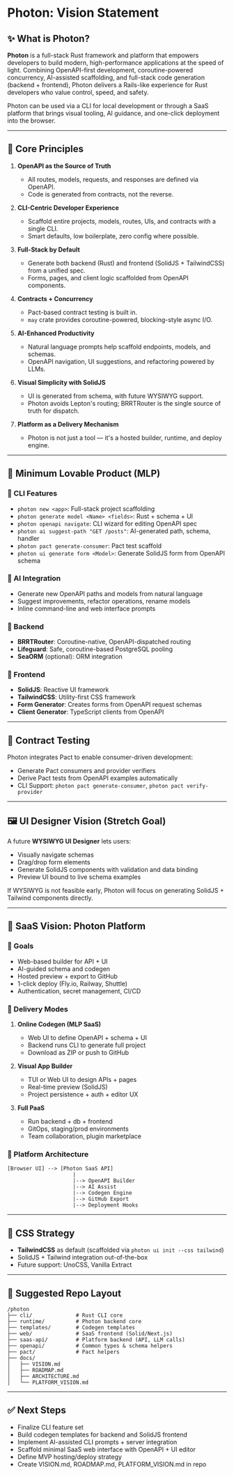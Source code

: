 # Photon: Vision Statement

## ✨ What is Photon?

**Photon** is a full-stack Rust framework and platform that empowers developers to build modern, high-performance applications at the speed of light. Combining OpenAPI-first development, coroutine-powered concurrency, AI-assisted scaffolding, and full-stack code generation (backend + frontend), Photon delivers a Rails-like experience for Rust developers who value control, speed, and safety.

Photon can be used via a CLI for local development or through a SaaS platform that brings visual tooling, AI guidance, and one-click deployment into the browser.

---

## 🔑 Core Principles

1. **OpenAPI as the Source of Truth**
    - All routes, models, requests, and responses are defined via OpenAPI.
    - Code is generated from contracts, not the reverse.

2. **CLI-Centric Developer Experience**
    - Scaffold entire projects, models, routes, UIs, and contracts with a single CLI.
    - Smart defaults, low boilerplate, zero config where possible.

3. **Full-Stack by Default**
    - Generate both backend (Rust) and frontend (SolidJS + TailwindCSS) from a unified spec.
    - Forms, pages, and client logic scaffolded from OpenAPI components.

4. **Contracts + Concurrency**
    - Pact-based contract testing is built in.
    - `may` crate provides coroutine-powered, blocking-style async I/O.

5. **AI-Enhanced Productivity**
    - Natural language prompts help scaffold endpoints, models, and schemas.
    - OpenAPI navigation, UI suggestions, and refactoring powered by LLMs.

6. **Visual Simplicity with SolidJS**
    - UI is generated from schema, with future WYSIWYG support.
    - Photon avoids Lepton's routing; BRRTRouter is the single source of truth for dispatch.

7. **Platform as a Delivery Mechanism**
    - Photon is not just a tool — it's a hosted builder, runtime, and deploy engine.

---

## 🎯 Minimum Lovable Product (MLP)

### 🚀 CLI Features

- `photon new <app>`: Full-stack project scaffolding
- `photon generate model <Name> <fields>`: Rust + schema + UI
- `photon openapi navigate`: CLI wizard for editing OpenAPI spec
- `photon ai suggest-path "GET /posts"`: AI-generated path, schema, handler
- `photon pact generate-consumer`: Pact test scaffold
- `photon ui generate form <Model>`: Generate SolidJS form from OpenAPI schema

### 🧠 AI Integration

- Generate new OpenAPI paths and models from natural language
- Suggest improvements, refactor operations, rename models
- Inline command-line and web interface prompts

### 🧰 Backend

- **BRRTRouter**: Coroutine-native, OpenAPI-dispatched routing
- **Lifeguard**: Safe, coroutine-based PostgreSQL pooling
- **SeaORM** (optional): ORM integration

### 🎨 Frontend

- **SolidJS**: Reactive UI framework
- **TailwindCSS**: Utility-first CSS framework
- **Form Generator**: Creates forms from OpenAPI request schemas
- **Client Generator**: TypeScript clients from OpenAPI

---

## 🧪 Contract Testing

Photon integrates Pact to enable consumer-driven development:
- Generate Pact consumers and provider verifiers
- Derive Pact tests from OpenAPI examples automatically
- CLI Support: `photon pact generate-consumer`, `photon pact verify-provider`

---

## 🖼️ UI Designer Vision (Stretch Goal)

A future **WYSIWYG UI Designer** lets users:
- Visually navigate schemas
- Drag/drop form elements
- Generate SolidJS components with validation and data binding
- Preview UI bound to live schema examples

If WYSIWYG is not feasible early, Photon will focus on generating SolidJS + Tailwind components directly.

---

## 🧭 SaaS Vision: Photon Platform

### 🌌 Goals

- Web-based builder for API + UI
- AI-guided schema and codegen
- Hosted preview + export to GitHub
- 1-click deploy (Fly.io, Railway, Shuttle)
- Authentication, secret management, CI/CD

### 🚦 Delivery Modes

1. **Online Codegen (MLP SaaS)**
    - Web UI to define OpenAPI + schema + UI
    - Backend runs CLI to generate full project
    - Download as ZIP or push to GitHub

2. **Visual App Builder**
    - TUI or Web UI to design APIs + pages
    - Real-time preview (SolidJS)
    - Project persistence + auth + editor UX

3. **Full PaaS**
    - Run backend + db + frontend
    - GitOps, staging/prod environments
    - Team collaboration, plugin marketplace

### 🧱 Platform Architecture

```plaintext
[Browser UI] --> [Photon SaaS API]
                     |
                     |--> OpenAPI Builder
                     |--> AI Assist
                     |--> Codegen Engine
                     |--> GitHub Export
                     |--> Deployment Hooks
```

---

## 🎨 CSS Strategy

- **TailwindCSS** as default (scaffolded via `photon ui init --css tailwind`)
- SolidJS + Tailwind integration out-of-the-box
- Future support: UnoCSS, Vanilla Extract

---

## 📁 Suggested Repo Layout

```
/photon
├── cli/              # Rust CLI core
├── runtime/          # Photon backend core
├── templates/        # Codegen templates
├── web/              # SaaS frontend (Solid/Next.js)
├── saas-api/         # Platform backend (API, LLM calls)
├── openapi/          # Common types & schema helpers
├── pact/             # Pact helpers
├── docs/
│   ├── VISION.md
│   ├── ROADMAP.md
│   ├── ARCHITECTURE.md
│   └── PLATFORM_VISION.md
```

---

## ✅ Next Steps

- Finalize CLI feature set
- Build codegen templates for backend and SolidJS frontend
- Implement AI-assisted CLI prompts + server integration
- Scaffold minimal SaaS web interface with OpenAPI + UI editor
- Define MVP hosting/deploy strategy
- Create VISION.md, ROADMAP.md, PLATFORM_VISION.md in repo
